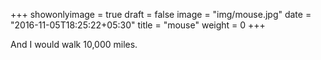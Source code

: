 +++
showonlyimage = true
draft = false
image = "img/mouse.jpg"
date = "2016-11-05T18:25:22+05:30"
title = "mouse"
weight = 0
+++

And I would walk 10,000 miles.


